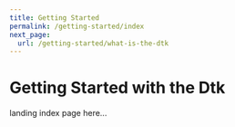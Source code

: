 ```yaml
---
title: Getting Started
permalink: /getting-started/index
next_page:
  url: /getting-started/what-is-the-dtk
---
```


# Getting Started with the Dtk

landing index page here...
